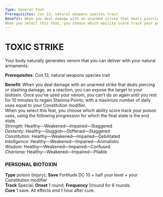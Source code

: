 ```yaml
---
Type: General Feat
Prerequisites: Con 13, natural weapons species trait
Benefit: When you deal damage with an unarmed strike that deals piercing or slashing damage, as a reaction, you can expose the target to your biotoxin. Once you’ve used your venom, you can’t do so again until you rest for 10 minutes to regain Stamina Points, with a maximum number of daily uses equal to your Constitution modifier.  
When you select this feat, you choose which ability score track your poison uses, using the following progression for which the final state is the end state...
---
```

# TOXIC STRIKE
Your body naturally generates venom that you can deliver with your natural armaments.

**Prerequisites**: Con 13, natural weapons species trait

**Benefit**: When you deal damage with an unarmed strike that deals piercing or slashing damage, as a reaction, you can expose the target to your biotoxin. Once you’ve used your venom, you can’t do so again until you rest for 10 minutes to regain Stamina Points, with a maximum number of daily uses equal to your Constitution modifier.  
When you select this feat, you choose which ability score track your poison uses, using the following progression for which the final state is the end state.  
_Strength:_ Healthy—Weakened—Impaired—Staggered  
_Dexterity:_ Healthy—Sluggish—Stiffened—Staggered  
_Constitution:_ Healthy—Weakened—Impaired—Debilitated  
_Intelligence:_ Healthy—Weakened—Impaired—Animalistic  
_Wisdom:_ Healthy—Weakened—Impaired—Confused  
_Charisma:_ Healthy—Weakened—Impaired—Pliable

### PERSONAL BIOTOXIN

**Type** poison (injury); **Save** Fortitude DC 10 + half your level + your Constitution modifier  
**Track** Special; **Onset** 1 round; **Frequency** 1/round for 6 rounds  
**Cure** 1 save. All effects end 1 hour after cure.
